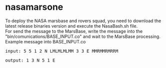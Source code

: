 nasamarsone
===========


To deploy the NASA marsbase and rovers squad, you need to download the latest release binaries version and execute the NasaBash.sh file.<br/>
For send the message to the MarsBase, write the message into the "bin/comunications/BASE_INPUT.co" and wait to the MarsBase processing.<br/>
Example message into BASE_INPUT.co 
<pre>input: 5 5 1 2 N LMLMLMLMM 3 3 E MMRMMRMRRM</pre>
<pre>output: 1 3 N 5 1 E</pre>
